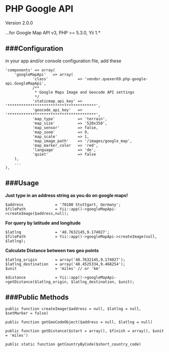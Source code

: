 PHP Google API
===

Version 2.0.0

...for Google Map API v3, PHP >= 5.3.0, Yii 1.*

###Configuration
---
in your app and/or console configuration file, add these

    'components' => array(
    	'googleMapApi'   => array(
    			'class'             => 'vendor.quexer69.php-google-api.GoogleMapApi',
                /**
                 * Google Maps Image and Geocode API settings
                 */
                'staticmap_api_key' => '***************************************',
                'geocode_api_key'   => '***************************************',
                'map_type'          => 'terrain',
                'map_size'          => '520x350',
                'map_sensor'        => false,
                'map_zoom'          => 9,
                'map_scale'         => 1,
                'map_image_path'    => '/images/google_map',
                'map_marker_color   => 'red',
                'language'          => 'de',
                'quiet'             => false
    	),
		...
	),


###Usage
---

**Just type in an address string as you do on google maps!**

    $address 	          = '70180 Stuttgart, Germany';
    $filePath             = Yii::app()->googleMapApi->createImage($address,null);

**For query by latitude and longitude**

    $latlng 	          = '48.7632145,9.174027';
    $filePath             = Yii::app()->googleMapApi->createImage(null, $latlng);

**Calculate Distance between two geo points**

    $latlng_origin	      = array('48.7632145,9.174027');
    $latlng_destination	  = array('48.4525334,9.468254');
    $unit		          = 'miles' // or 'km'

    $distance		      = Yii::app()->googleMapApi->getDistance($latlng_origin, $latlng_destination, $unit);

###Public Methods
---

`public function createImage($address = null, $latlng = null, $setMarker = false)`

`public function getGeoCodeObject($address = null, $latlng = null)`

`public function getDistance($start = array(), $finish = array(), $unit = 'miles')`

`public static function getCountryByCode($short_country_code)`


